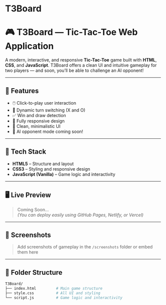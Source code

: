 # T3Board
# 🎮 T3Board — Tic-Tac-Toe Web Application

A modern, interactive, and responsive **Tic-Tac-Toe** game built with **HTML**, **CSS**, and **JavaScript**. T3Board offers a clean UI and intuitive gameplay for two players — and soon, you’ll be able to challenge an AI opponent!

---

## 🚀 Features

- 🖱️ Click-to-play user interaction
- 🔁 Dynamic turn switching (X and O)
- ✅ Win and draw detection
- 📱 Fully responsive design
- 🎯 Clean, minimalistic UI
- 🧠 AI opponent mode coming soon!

---

## 🧠 Tech Stack

- **HTML5** – Structure and layout  
- **CSS3** – Styling and responsive design  
- **JavaScript (Vanilla)** – Game logic and interactivity  

---

## 🖥️ Live Preview

> Coming Soon...  
> *(You can deploy easily using GitHub Pages, Netlify, or Vercel)*

---

## 📸 Screenshots

> Add screenshots of gameplay in the `/screenshots` folder or embed them here

---

## 📂 Folder Structure

```bash
T3Board/
├── index.html         # Main game structure
├── style.css          # All UI and styling
└── script.js          # Game logic and interactivity
